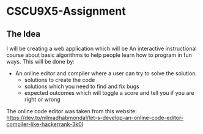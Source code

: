# CSCU9X5-Assignment

## The Idea

I will be creating a web application which will be An interactive instructional course about basic algorithms to help people learn how to program in fun ways. 
This will be done by:
- An online editor and compiler where a user can try to solve the solution.
    - solutions to create the code
    - solutions which you need to find and fix bugs
    - expected outcomes which will toggle a score and tell you if you are right or wrong

The online code editor was taken from this website: https://dev.to/nilmadhabmondal/let-s-develop-an-online-code-editor-compiler-like-hackerrank-3k0l